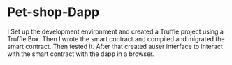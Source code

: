 # Pet-shop-Dapp
I Set up the development environment and created a Truffle project using a Truffle Box. Then I wrote the smart contract and compiled and migrated the smart contract. Then tested it. After that created auser interface to interact with the smart contract with the dapp in a browser.
